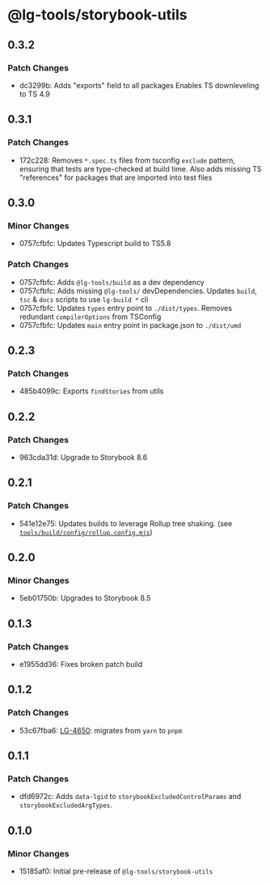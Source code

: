 # @lg-tools/storybook-utils

## 0.3.2

### Patch Changes

- dc3299b: Adds "exports" field to all packages
  Enables TS downleveling to TS 4.9

## 0.3.1

### Patch Changes

- 172c228: Removes `*.spec.ts` files from tsconfig `exclude` pattern, ensuring that tests are type-checked at build time.
  Also adds missing TS "references" for packages that are imported into test files

## 0.3.0

### Minor Changes

- 0757cfbfc: Updates Typescript build to TS5.8

### Patch Changes

- 0757cfbfc: Adds `@lg-tools/build` as a dev dependency
- 0757cfbfc: Adds missing `@lg-tools/` devDependencies.
  Updates `build`, `tsc` & `docs` scripts to use `lg-build *` cli
- 0757cfbfc: Updates `types` entry point to `./dist/types`.
  Removes redundant `compilerOptions` from TSConfig
- 0757cfbfc: Updates `main` entry point in package.json to `./dist/umd`

## 0.2.3

### Patch Changes

- 485b4099c: Exports `findStories` from utils

## 0.2.2

### Patch Changes

- 963cda31d: Upgrade to Storybook 8.6

## 0.2.1

### Patch Changes

- 541e12e75: Updates builds to leverage Rollup tree shaking. (see [`tools/build/config/rollup.config.mjs`](https://github.com/mongodb/leafygreen-ui/blob/main/tools/build/config/rollup.config.mjs))

## 0.2.0

### Minor Changes

- 5eb01750b: Upgrades to Storybook 8.5

## 0.1.3

### Patch Changes

- e1955dd36: Fixes broken patch build

## 0.1.2

### Patch Changes

- 53c67fba6: [LG-4650](https://jira.mongodb.org/browse/LG-4650): migrates from `yarn` to `pnpm`

## 0.1.1

### Patch Changes

- dfd6972c: Adds `data-lgid` to `storybookExcludedControlParams` and `storybookExcludedArgTypes`.

## 0.1.0

### Minor Changes

- 15185af0: Initial pre-release of `@lg-tools/storybook-utils`
